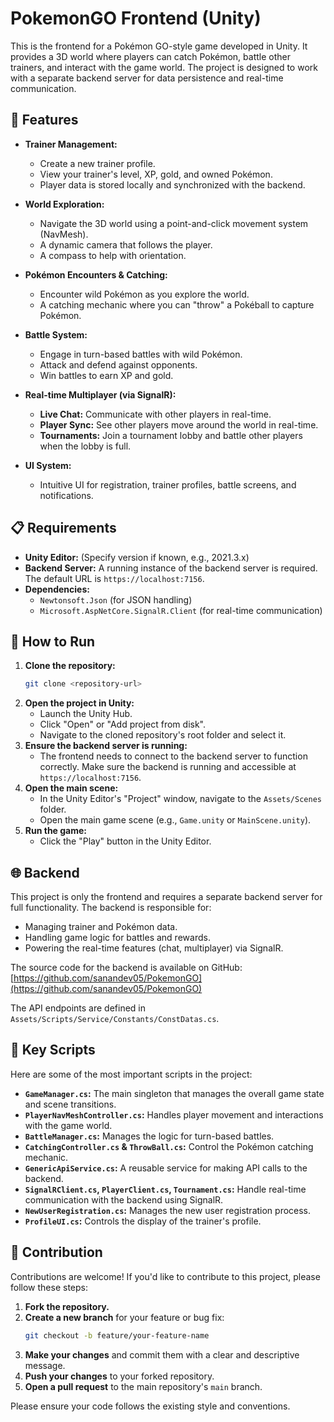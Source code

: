 # PokemonGO Frontend (Unity)

This is the frontend for a Pokémon GO-style game developed in Unity. It provides a 3D world where players can catch Pokémon, battle other trainers, and interact with the game world. The project is designed to work with a separate backend server for data persistence and real-time communication.

## 🌟 Features

*   **Trainer Management:**
    *   Create a new trainer profile.
    *   View your trainer's level, XP, gold, and owned Pokémon.
    *   Player data is stored locally and synchronized with the backend.

*   **World Exploration:**
    *   Navigate the 3D world using a point-and-click movement system (NavMesh).
    *   A dynamic camera that follows the player.
    *   A compass to help with orientation.

*   **Pokémon Encounters & Catching:**
    *   Encounter wild Pokémon as you explore the world.
    *   A catching mechanic where you can "throw" a Pokéball to capture Pokémon.

*   **Battle System:**
    *   Engage in turn-based battles with wild Pokémon.
    *   Attack and defend against opponents.
    *   Win battles to earn XP and gold.

*   **Real-time Multiplayer (via SignalR):**
    *   **Live Chat:** Communicate with other players in real-time.
    *   **Player Sync:** See other players move around the world in real-time.
    *   **Tournaments:** Join a tournament lobby and battle other players when the lobby is full.

*   **UI System:**
    *   Intuitive UI for registration, trainer profiles, battle screens, and notifications.

## 📋 Requirements

*   **Unity Editor:** (Specify version if known, e.g., 2021.3.x)
*   **Backend Server:** A running instance of the backend server is required. The default URL is `https://localhost:7156`.
*   **Dependencies:**
    *   `Newtonsoft.Json` (for JSON handling)
    *   `Microsoft.AspNetCore.SignalR.Client` (for real-time communication)

## 🚀 How to Run

1.  **Clone the repository:**
    ```bash
    git clone <repository-url>
    ```
2.  **Open the project in Unity:**
    *   Launch the Unity Hub.
    *   Click "Open" or "Add project from disk".
    *   Navigate to the cloned repository's root folder and select it.
3.  **Ensure the backend server is running:**
    *   The frontend needs to connect to the backend server to function correctly. Make sure the backend is running and accessible at `https://localhost:7156`.
4.  **Open the main scene:**
    *   In the Unity Editor's "Project" window, navigate to the `Assets/Scenes` folder.
    *   Open the main game scene (e.g., `Game.unity` or `MainScene.unity`).
5.  **Run the game:**
    *   Click the "Play" button in the Unity Editor.

## 🌐 Backend

This project is only the frontend and requires a separate backend server for full functionality. The backend is responsible for:

*   Managing trainer and Pokémon data.
*   Handling game logic for battles and rewards.
*   Powering the real-time features (chat, multiplayer) via SignalR.

The source code for the backend is available on GitHub: [https://github.com/sanandev05/PokemonGO](https://github.com/sanandev05/PokemonGO)

The API endpoints are defined in `Assets/Scripts/Service/Constants/ConstDatas.cs`.

## 🔑 Key Scripts

Here are some of the most important scripts in the project:

*   **`GameManager.cs`:** The main singleton that manages the overall game state and scene transitions.
*   **`PlayerNavMeshController.cs`:** Handles player movement and interactions with the game world.
*   **`BattleManager.cs`:** Manages the logic for turn-based battles.
*   **`CatchingController.cs` & `ThrowBall.cs`:** Control the Pokémon catching mechanic.
*   **`GenericApiService.cs`:** A reusable service for making API calls to the backend.
*   **`SignalRClient.cs`, `PlayerClient.cs`, `Tournament.cs`:** Handle real-time communication with the backend using SignalR.
*   **`NewUserRegistration.cs`:** Manages the new user registration process.
*   **`ProfileUI.cs`:** Controls the display of the trainer's profile.

## 🤝 Contribution

Contributions are welcome! If you'd like to contribute to this project, please follow these steps:

1.  **Fork the repository.**
2.  **Create a new branch** for your feature or bug fix:
    ```bash
    git checkout -b feature/your-feature-name
    ```
3.  **Make your changes** and commit them with a clear and descriptive message.
4.  **Push your changes** to your forked repository.
5.  **Open a pull request** to the main repository's `main` branch.

Please ensure your code follows the existing style and conventions.